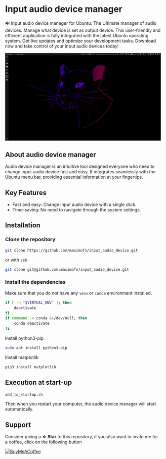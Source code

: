 # Input audio device manager

🔊 Input audio device manager for Ubuntu: The Ultimate manager of audio devices. Manage what device is set as output device. This user-friendly and efficient application is fully integrated with the latest Ubuntu operating system. Get live updates and optimize your development tasks. Download now and take control of your input audio devices today!

![input audio devices manager](input_audio_device.gif)

## About audio device manager
Audio device manager is an intuitive tool designed everyone who need to change input audio device fast and easy. It integrates seamlessly with the Ubuntu menu bar, providing essential information at your fingertips.

## Key Features
 * Fast and easy: Change input audio device with a single click.
 * Time-saving: No need to navigate through the system settings.

## Installation

### Clone the repository

```bash
git clone https://github.com/maximofn/input_audio_device.git
```

or with `ssh`

```bash
git clone git@github.com:maximofn/input_audio_device.git
```

### Install the dependencies

Make sure that you do not have any `venv` or `conda` environment installed.

```bash
if [ -n "$VIRTUAL_ENV" ]; then
    deactivate
fi
if command -v conda &>/dev/null; then
    conda deactivate
fi
```

Install python3-pip

```bash
sudo apt install python3-pip
```

Install matplotlib

```bash
pip3 install matplotlib
```

## Execution at start-up

```bash
add_to_startup.sh
```

Then when you restart your computer, the audio device manager will start automatically.

## Support

Consider giving a **☆ Star** to this repository, if you also want to invite me for a coffee, click on the following button

[![BuyMeACoffee](https://img.shields.io/badge/Buy_Me_A_Coffee-support_my_work-FFDD00?style=for-the-badge&logo=buy-me-a-coffee&logoColor=white&labelColor=101010)](https://www.buymeacoffee.com/maximofn)